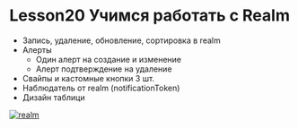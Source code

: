 # Lesson20 Учимся работать с Realm
  - Запись, удаление, обновление, сортировка в realm
  - Алерты
    - Один алерт на создание и изменение
    - Алерт подтверждение на удаление
  - Свайпы и кастомные кнопки 3 шт.
  - Наблюдатель от realm (notificationToken)
  - Дизайн таблици

<a href="https://ibb.co/VThmcPQ"><img src="https://i.ibb.co/89RcLSd/realm.png" alt="realm" border="0"></a>
